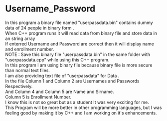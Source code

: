 # Username_Password </br>
In this program a binary file named "userpassdata.bin" contains dummy data of 24 people in binary form .  </br>
When C++ program runs it will read data from binary file and store data in an string array </br>
If enterred Username and Password are correct then it will display name and enrollment number.</br>
NOTE : Save this binary file "userpassdata.bin" in the same folder with "userpassdata.cpp" while using this C++ program. </br>
In this program I am using binary file because binary file is more secure than normal text files.</br>
I am also providing text file of "userpassdata" for Data . </br>
In the file Column 1 and Column 2 are Usernames and Passwords Respectively.</br>
And Column 4 and Column 5 are Name and Sirname.</br>
Column 5 is Enrollment Number.</br>
I know this is not so great but as a student It was very exciting for me.</br>
This Program will be more better in other programming languages, but I was feeling good by making it by C++ and I am working on it's enhancements.
